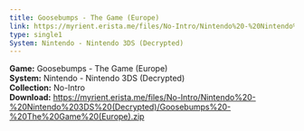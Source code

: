 ```yaml
---
title: Goosebumps - The Game (Europe)
link: https://myrient.erista.me/files/No-Intro/Nintendo%20-%20Nintendo%203DS%20(Decrypted)/Goosebumps%20-%20The%20Game%20(Europe).zip
type: single1
System: Nintendo - Nintendo 3DS (Decrypted)
---
```

<b>Game:</b> Goosebumps - The Game (Europe)<br>
<b>System:</b> Nintendo - Nintendo 3DS (Decrypted)<br>
<b>Collection:</b> No-Intro<br>
<b>Download:</b> https://myrient.erista.me/files/No-Intro/Nintendo%20-%20Nintendo%203DS%20(Decrypted)/Goosebumps%20-%20The%20Game%20(Europe).zip